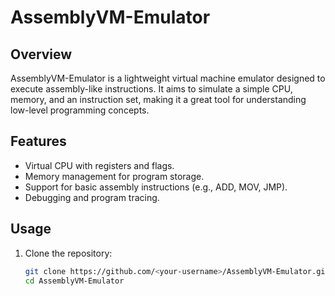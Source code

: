 # AssemblyVM-Emulator

## Overview
AssemblyVM-Emulator is a lightweight virtual machine emulator designed to execute assembly-like instructions. It aims to simulate a simple CPU, memory, and an instruction set, making it a great tool for understanding low-level programming concepts.

## Features
- Virtual CPU with registers and flags.
- Memory management for program storage.
- Support for basic assembly instructions (e.g., ADD, MOV, JMP).
- Debugging and program tracing.

## Usage
1. Clone the repository:
   ```bash
   git clone https://github.com/<your-username>/AssemblyVM-Emulator.git
   cd AssemblyVM-Emulator
